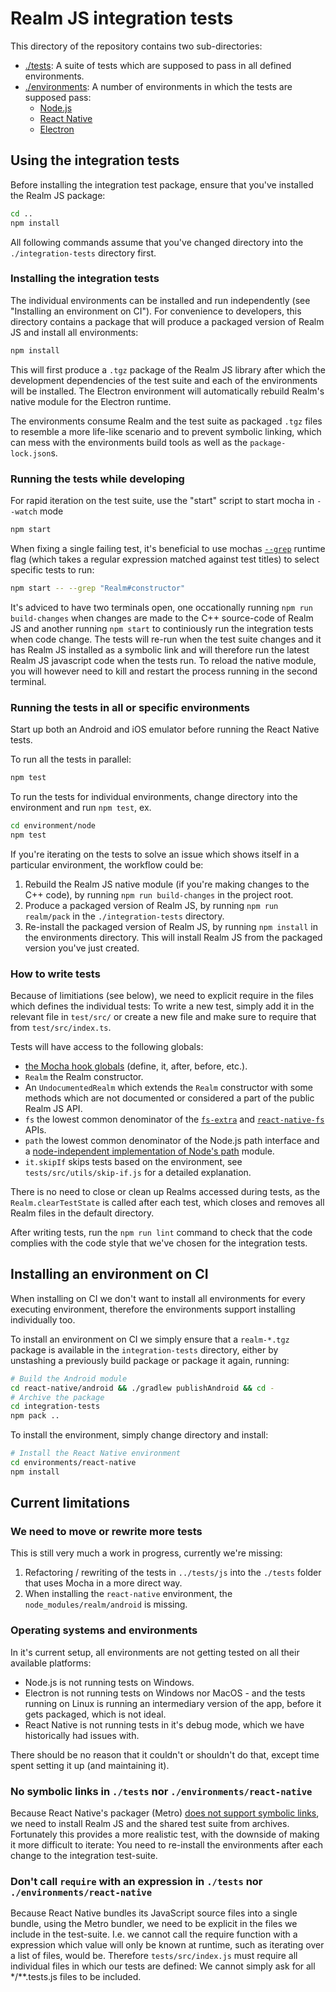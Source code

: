 # Realm JS integration tests

This directory of the repository contains two sub-directories:
- [./tests](./tests): A suite of tests which are supposed to pass in all defined environments.
- [./environments](./environments): A number of environments in which the tests are supposed pass:
  - [Node.js](./environments/node/README.md)
  - [React Native](./environments/react-native/README.md)
  - [Electron](./environments/electron/README.md)

## Using the integration tests

Before installing the integration test package, ensure that you've installed the Realm JS package:

```bash
cd ..
npm install
```

All following commands assume that you've changed directory into the `./integration-tests` directory first.

### Installing the integration tests

The individual environments can be installed and run independently (see "Installing an environment on CI").
For convenience to developers, this directory contains a package that will produce a packaged version of Realm JS and install all environments:

```bash
npm install
```

This will first produce a `.tgz` package of the Realm JS library after which the development dependencies of the test suite and each of the environments will be installed. The Electron environment will automatically rebuild Realm's native module for the Electron runtime.

The environments consume Realm and the test suite as packaged `.tgz` files to resemble a more life-like scenario and to prevent symbolic linking, which can mess with the environments build tools as well as the `package-lock.json`s.

### Running the tests while developing

For rapid iteration on the test suite, use the "start" script to start mocha in `--watch` mode

```bash
npm start
```

When fixing a single failing test, it's beneficial to use mochas [`--grep`](https://mochajs.org/#-g---grep-pattern) runtime flag (which takes a regular expression matched against test titles) to select specific tests to run:

```bash
npm start -- --grep "Realm#constructor"
```

It's adviced to have two terminals open, one occationally running `npm run build-changes` when changes are made to the C++ source-code of Realm JS and another running `npm start` to continiously run the integration tests when code change.
The tests will re-run when the test suite changes and it has Realm JS installed as a symbolic link and will therefore run the latest Realm JS javascript code when the tests run. To reload the native module, you will however need to kill and restart the process running in the second terminal.

### Running the tests in all or specific environments

Start up both an Android and iOS emulator before running the React Native tests.

To run all the tests in parallel:

```bash
npm test
```

To run the tests for individual environments, change directory into the environment and run `npm test`, ex.

```bash
cd environment/node
npm test
```

If you're iterating on the tests to solve an issue which shows itself in a particular environment, the workflow could be:
1. Rebuild the Realm JS native module (if you're making changes to the C++ code), by running `npm run build-changes` in the project root.
2. Produce a packaged version of Realm JS, by running `npm run realm/pack` in the `./integration-tests` directory.
3. Re-install the packaged version of Realm JS, by running `npm install` in the environments directory. This will install Realm JS from the packaged version you've just created.

### How to write tests

Because of limitiations (see below), we need to explicit require in the files which defines the individual tests: To write a new test, simply add it in the relevant file in `test/src/` or create a new file and make sure to require that from `test/src/index.ts`.

Tests will have access to the following globals:

- [the Mocha hook globals](https://mochajs.org/#hooks) (define, it, after, before, etc.).
- `Realm` the Realm constructor.
- An `UndocumentedRealm` which extends the `Realm` constructor with some methods which are not documented or considered a part of the public Realm JS API.
- `fs` the lowest common denominator of the [`fs-extra`](https://www.npmjs.com/package/fs-extra) and [`react-native-fs`](https://www.npmjs.com/package/react-native-fs) APIs.
- `path` the lowest common denominator of the Node.js path interface and a [node-independent implementation of Node's path](https://www.npmjs.com/package/path-browserify) module.
- `it.skipIf` skips tests based on the environment, see `tests/src/utils/skip-if.js` for a detailed explanation.

There is no need to close or clean up Realms accessed during tests, as the `Realm.clearTestState` is called after each test, which closes and removes all Realm files in the default directory.

After writing tests, run the `npm run lint` command to check that the code complies with the code style that we've chosen for the integration tests.

## Installing an environment on CI

When installing on CI we don't want to install all environments for every executing environment, therefore the environments support installing individually too.

To install an environment on CI we simply ensure that a `realm-*.tgz` package is available in the `integration-tests` directory, either by unstashing a previously build package or package it again, running:

```bash
# Build the Android module
cd react-native/android && ./gradlew publishAndroid && cd -
# Archive the package
cd integration-tests
npm pack ..
```

To install the environment, simply change directory and install:

```bash
# Install the React Native environment
cd environments/react-native
npm install
```

## Current limitations

### We need to move or rewrite more tests

This is still very much a work in progress, currently we're missing:
1. Refactoring / rewriting of the tests in `../tests/js` into the `./tests` folder that uses Mocha in a more direct way.
2. When installing the `react-native` environment, the `node_modules/realm/android` is missing.

### Operating systems and environments

In it's current setup, all environments are not getting tested on all their available platforms:
- Node.js is not running tests on Windows.
- Electron is not running tests on Windows nor MacOS - and the tests running on Linux is running an intermediary version of the app, before it gets packaged, which is not ideal.
- React Native is not running tests in it's debug mode, which we have historically had issues with.

There should be no reason that it couldn't or shouldn't do that, except time spent setting it up (and maintaining it).

### No symbolic links in `./tests` nor `./environments/react-native`

Because React Native's packager (Metro) [does not support symbolic links](https://github.com/facebook/metro/issues/1), we need to install Realm JS and the shared test suite from archives. Fortunately this provides a more realistic test, with the downside of making it more difficult to iterate: You need to re-install the environments after each change to the integration test-suite.

### Don't call `require` with an expression in `./tests` nor `./environments/react-native`

Because React Native bundles its JavaScript source files into a single bundle, using the Metro bundler, we need to be explicit in the files we include in the test-suite. I.e. we cannot call the require function with a expression which value will only be known at runtime, such as iterating over a list of files, would be. Therefore `tests/src/index.js` must require all individual files in which our tests are defined: We cannot simply ask for all */**.tests.js files to be included.

